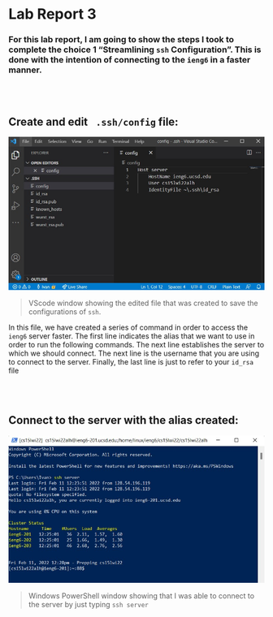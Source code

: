 # Lab Report 3
### For this lab report, I am going to show the steps I took to complete the choice 1 “Streamlining ``` ssh ``` Configuration”. This is done with the intention of connecting to the ``` ieng6 ``` in a faster manner.
<br/><br/>
## Create and edit ``` .ssh/config``` file:
![step 1](https://github.com/Jivan132/cse15l-lab-reports/blob/main/Lab-Report-3/Photos/Step%201.jpg?raw=true)
> VScode window showing the edited file that was created to save the configurations of ```ssh```.

In this file, we have created a series of command in order to access the ```ieng6``` server faster. The first line indicates the alias that we want to use in order to run the following commands. The next line establishes the server to which we should connect. The next line is the username that you are using to connect to the server. Finally, the last line is just to refer to your ```id_rsa``` file

<br/><br/>

## Connect to the server with the alias created:
![step 2](https://github.com/Jivan132/cse15l-lab-reports/blob/main/Lab-Report-3/Photos/Step%202.jpg?raw=true)
> Windows PowerShell window showing that I was able to connect to the server by just typing ```ssh server```

